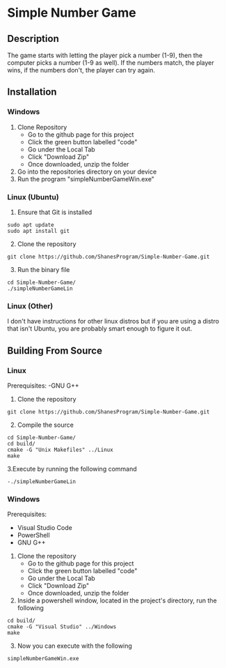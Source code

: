 # Simple Number Game
## Description

The game starts with letting the player pick a number (1-9), then the computer picks a number (1-9 as well). If the numbers match, the player wins, if the numbers don't, the player can try again.

## Installation

### Windows

1. Clone Repository 
    - Go to the github page for this project
    - Click the green button labelled "code"
    - Go under the Local Tab
    - Click "Download Zip"
    - Once downloaded, unzip the folder
2. Go into the repositories directory on your device
3. Run the program "simpleNumberGameWin.exe"

### Linux (Ubuntu)

1. Ensure that Git is installed
```
sudo apt update
sudo apt install git
```
2. Clone the repository
```
git clone https://github.com/ShanesProgram/Simple-Number-Game.git
```
3. Run the binary file
```
cd Simple-Number-Game/
./simpleNumberGameLin
```

### Linux (Other)
I don't have instructions for other linux distros but if you are using a distro that isn't Ubuntu, you are probably smart enough to figure it out.

## Building From Source

### Linux

Prerequisites:
-GNU G++

1. Clone the repository
```
git clone https://github.com/ShanesProgram/Simple-Number-Game.git
```
2. Compile the source
```
cd Simple-Number-Game/
cd build/
cmake -G "Unix Makefiles" ../Linux
make
```
3.Execute by running the following command
```
-./simpleNumberGameLin
```

### Windows

Prerequisites:
- Visual Studio Code
- PowerShell
- GNU G++

1. Clone the repository
   - Go to the github page for this project
   - Click the green button labelled "code"
   - Go under the Local Tab
   - Click "Download Zip"
   - Once downloaded, unzip the folder
2. Inside a powershell window, located in the project's directory, run the following
```
cd build/
cmake -G "Visual Studio" ../Windows
make
```
3. Now you can execute with the following
```
simpleNumberGameWin.exe
```
